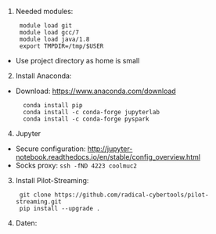 1. Needed modules:
	
		module load git
		module load gcc/7
		module load java/1.8
		export TMPDIR=/tmp/$USER

* Use project directory as home is small


2. Install Anaconda:

- Download: https://www.anaconda.com/download

		conda install pip
		conda install -c conda-forge jupyterlab
		conda install -c conda-forge pyspark


4. Jupyter

* Secure configuration:
http://jupyter-notebook.readthedocs.io/en/stable/config_overview.html
* Socks proxy: `ssh -fND 4223 coolmuc2`



3. Install Pilot-Streaming:

		git clone https://github.com/radical-cybertools/pilot-streaming.git
		pip install --upgrade .


4. Daten:
	
